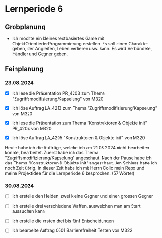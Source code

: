 # Lernperiode 6

## Grobplanung

- Ich möchte ein kleines textbasiertes Game mit ObjektOrientierterProgrammierung erstellen. Es soll einen Charakter geben, der Angreifen, Leben verlieren usw. kann. Es wird Verbündete, Händler und Gegner geben.

## Feinplanung

### 23.08.2024

- [x] Ich lese die Präsentation PR_4203 zum Thema "Zugriffsmodifizierung/Kapselung" von M320
  
- [x] Ich löse Auftrag LA_4213 zum Thema "Zugriffsmodifizierung/Kapselung" von M320
  
- [x] Ich lese die Präsentation zum Thema "Konstruktoren & Objekte init" PR_4204 von M320
  
- [x] Ich löse Auftrag LA_4205 "Konstruktoren & Objekte init" von M320
  

Heute habe ich die Aufträge, welche ich am 21.08.2024 nicht bearbeiten konnte, bearbeitet. Zuerst habe ich das Thema "Zugriffsmodifizierung/Kapselung" angeschaut. Nach der Pause habe ich das Thema "Konstruktoren & Objekte init" angeschaut. Am Schluss hatte ich noch Zeit übrig. In dieser Zeit habe ich mit Herrn Colic mein Repo und meine Projektidee für die Lernperiode 6 besprochen. (57 Wörter)

### 30.08.2024

- [ ] Ich erstelle den Helden, zwei kleine Gegner und einen grossen Gegner
  
- [ ] Ich erstelle drei verschiedene Waffen, auswelchen man am Start aussuchen kann
  
- [ ] Ich erstelle die ersten drei bis fünf Entscheidungen
  
- [ ] Ich bearbeite Auftrag 0501 Barrierefreiheit Testen von M322
